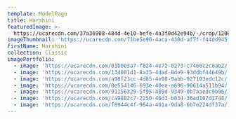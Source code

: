 ```yaml
---
template: ModelPage
title: Harshini
featuredImage: >-
  https://ucarecdn.com/37a36908-484d-4e10-befe-4a3f0d42e94b/-/crop/1208x686/0,33/-/preview/
imageThumbnail: 'https://ucarecdn.com/71be5e90-4aca-430d-af7f-f44dd945f7ae/'
firstName: Harshini
collection: Classic
imagePortfolio:
  - image: 'https://ucarecdn.com/01b0e3a7-f824-4e72-8273-c7460c2c8ab2/'
  - image: 'https://ucarecdn.com/134001d1-8a35-4dad-8de9-93ddbf44649b/'
  - image: 'https://ucarecdn.com/a98f23cc-4d85-4e98-9abb-927103edc12c/'
  - image: 'https://ucarecdn.com/0e554146-693e-40ea-a696-90614a511b94/'
  - image: 'https://ucarecdn.com/91156329-5f95-489d-9349-0b7aaedc9b96/'
  - image: 'https://ucarecdn.com/ca9882c7-2250-46d3-b834-36ad107d1748/'
  - image: 'https://ucarecdn.com/f8944c4f-964a-401a-9da8-6b7e224df37a/'
---
```


